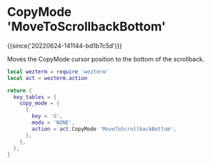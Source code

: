 # CopyMode 'MoveToScrollbackBottom'

{{since('20220624-141144-bd1b7c5d')}}

Moves the CopyMode cursor position to the bottom of the scrollback.


```lua
local wezterm = require 'wezterm'
local act = wezterm.action

return {
  key_tables = {
    copy_mode = {
      {
        key = 'G',
        mods = 'NONE',
        action = act.CopyMode 'MoveToScrollbackBottom',
      },
    },
  },
}
```


